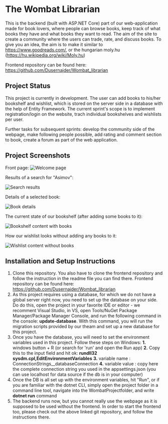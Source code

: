 ﻿# The Wombat Librarian

This is the backend (built with ASP.NET Core) part of our web-application made for book lovers, where people can browse books, keep track of what books they have and what books they want to read. The aim of the site to create a community where the users can trade, rate, and discuss books.
To give you an idea, the aim is to make it similar to https://www.goodreads.com/, or the hungarian moly.hu (https://hu.wikipedia.org/wiki/Moly.hu)

Frontend repository can be found here: https://github.com/Dusernajder/Wombat_librarian

## Project Status

This project is currently in development. The user can add books to his/her bookshelf and wishlist, which is stored on the server side in a database with the help of Entity Framework. The current sprint's scope is to implement registration/login on the website, trach individual bookshelves and wishlists per user.

Further tasks for subsequent sprints: develop the community side of the webpage, make following people possible, add rating and comment section to book, create a forum as part of the web application.

## Project Screenshots

Front page:
![Welcome page](https://i.ibb.co/2czn1dC/wombat-Librarian01.png)

Results of a search for "Asimov":

![Search results](https://i.ibb.co/XJDFRtL/wombat-Librarian02.png)

Details of a selected book:

![Book details](https://i.ibb.co/dD2vFRn/wombat03.png)

The current state of our bookshelf (after adding some books to it):

![Bookshelf content with books](https://i.ibb.co/mtdmDnx/wombat04.png)

How our wishlist looks without adding any books to it:

![Wishlist content without books](https://i.ibb.co/vVLL3ZY/wombat05.png)

## Installation and Setup Instructions

1. Clone this repository. You also have to clone the frontend repository and follow the instruction in the readme file you can find there.
   Frontend repository can be found here: https://github.com/Dusernajder/Wombat_librarian
2. As this project requires using a database, for which we do not have a global server right now, you need to set up the database on your side. Do do this, open the project in your favorite IDE or editor - we recomment Visual Studio, in VS, open Tools/NuGet Package Manager/Package Manager Console, and run the following command in the console: **update-database**. With this command, you will run the migration scripts provided by our theam and set up a new database for this project.
3. Once you have the database, you will need to set the environment variables used in this project. Follow these steps on Windows:
  **1.** windows button + R (or search for 'run' and open the Run app)
  **2.** Copy this to the input field and hit ok: **rundll32 sysdm.cpl,EditEnvironmentVariables**
  **3.** variable name : ConnectionStrings__databaseConnection
  **4.** variable value : copy here the complete connection string you used in the appsettings.json 
                      (you can use localhost for data source if the db is in your computer)
3. Once the DB is all set up with the environment variables, hit "Run", or if you are familiar with the dotnet CLI, simply open the project folder in a command line tool, navigate into the WombatProjectfolder, and write **dotnet run** command
4. The backend runs now, but you cannot really use the webpage as it is supposed to be used without the frontend. In order to start the frontend too, please check out the above linked git repository, and follow the instructions there.
